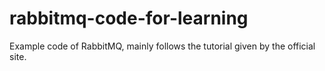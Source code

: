 # rabbitmq-code-for-learning
Example code of RabbitMQ, mainly follows the tutorial given by the official site.
